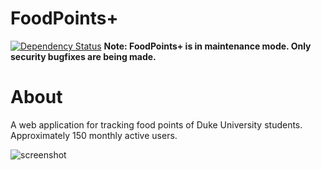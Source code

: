 FoodPoints+
====
[![Dependency Status](https://david-dm.org/chronologos/duke_foodpoints.svg)](https://david-dm.org/chronologos/forkpoints)
**Note: FoodPoints+ is in maintenance mode. Only security bugfixes are being made.**

About
====
A web application for tracking food points of Duke University students. Approximately 150 monthly active users.

![screenshot](http://foodpoints.xyz/sample.png)
